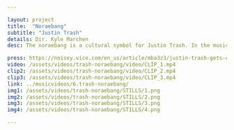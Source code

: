 ```yaml
---

layout: project
title:  "Noraebang"
subtitle: "Justin Trash"
details: Dir. Kyle Marchen
desc: The noraebang is a cultural symbol for Justin Trash. In the music video for “Noraebang” we look inside and drown in the atmosphere (and soju).<br><br>The video is set purely in and around a karaoke, where Justin and his crew (Uptown Boy Band) turn loose. An over saturated palette mirrors the video’s tone to a tee.<br><br>"The direct translation to 'Noraebang' is 'Karaoke room. It's a huge part of Asian culture that everybody experiences differently and [this video] is just showing everybody how I experience it."<br><br>- Justin Trash

press: https://noisey.vice.com/en_us/article/mba3z3/justin-trash-gets-comfortably-buck-in-the-noraebang
video: /assets/videos/trash-noraebang/video/CLIP_1.mp4
clip2: /assets/videos/trash-noraebang/video/CLIP_2.mp4
clip3: /assets/videos/trash-noraebang/video/CLIP_3.mp4
link: ../musicvideos/6.trash-noraebang/
img1: /assets/videos/trash-noraebang/STILLS/1.png
img2: /assets/videos/trash-noraebang/STILLS/2.png
img3: /assets/videos/trash-noraebang/STILLS/3.png
img4: /assets/videos/trash-noraebang/STILLS/4.png

---
```

